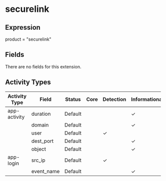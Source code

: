 securelink
==========

Expression
----------

product = "securelink"

Fields
------

There are no fields for this extension.

Activity Types
--------------

| Activity Type | Field      | Status  | Core | Detection | Informational |
| ------------- | ---------- | ------- | ---- | --------- | ------------- |
| app-activity  | duration   | Default |      |           | &#10003;      |
|               | domain     | Default |      |           | &#10003;      |
|               | user       | Default |      | &#10003;  |               |
|               | dest_port  | Default |      |           | &#10003;      |
|               | object     | Default |      |           | &#10003;      |
| app-login     | src_ip     | Default |      | &#10003;  |               |
|               | event_name | Default |      |           | &#10003;      |

